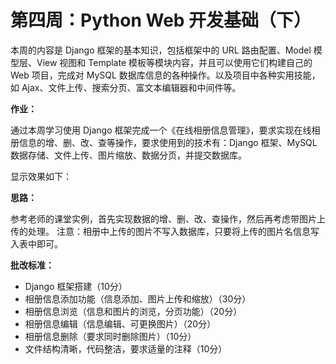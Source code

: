 # 第四周：Python Web 开发基础（下）

本周的内容是 Django 框架的基本知识，包括框架中的 URL 路由配置、Model 模型层、View 视图和 Template 模板等模块内容，并且可以使用它们构建自己的 Web 项目，完成对 MySQL 数据库信息的各种操作。以及项目中各种实用技能，如 Ajax、文件上传、搜索分页、富文本编辑器和中间件等。


**作业：**

通过本周学习使用 Django 框架完成一个《在线相册信息管理》，要求实现在线相册信息的增、删、改、查等操作，要求使用到的技术有：Django 框架、MySQL 数据存储、文件上传、图片缩放、数据分页，并提交数据库。

显示效果如下：

**思路：**

参考老师的课堂实例，首先实现数据的增、删、改、查操作，然后再考虑带图片上传的处理。
注意：相册中上传的图片不写入数据库，只要将上传的图片名信息写入表中即可。


**批改标准：**

 - Django 框架搭建（10分）
 - 相册信息添加功能（信息添加、图片上传和缩放）（30分）
 - 相册信息浏览（信息和图片的浏览，分页功能）（20分）
 - 相册信息编辑（信息编辑、可更换图片）（20分）
 - 相册信息删除（要求同时删除图片）（10分）
 - 文件结构清晰，代码整洁，要求适量的注释（10分）


